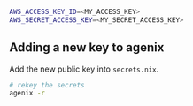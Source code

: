 ``` bash
AWS_ACCESS_KEY_ID=<MY_ACCESS_KEY>
AWS_SECRET_ACCESS_KEY=<MY_SECRET_ACCESS_KEY>
```

## Adding a new key to agenix
Add the new public key into `secrets.nix`.

``` bash
# rekey the secrets
agenix -r
```

